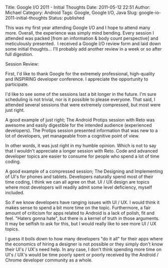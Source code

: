 Title: Google I/O 2011 - Initial Thoughts
Date: 2011-05-12 22:51
Author: Michael
Category: Android
Tags: Google, Google I/O, Java
Slug: google-io-2011-initial-thoughts
Status: published

This was my first year attending Google I/O and I hope to attend many
more. Overall, the experience was simply mind bending. Every session I
attended was packed \[from an information & body count perspective\] and
meticulously presented.  I received a Google I/O review form and laid
down some initial thoughts... I'll probably add another review in a week
or so after full digestion.

Session Review:

First, I'd like to thank Google for the extremely professional,
high-quality and INSPIRING developer conference. I appreciate the
opportunity to participate.

I'd like to see some of the sessions last a bit longer in the future.
I'm sure scheduling is not trivial, nor is it possible to please
everyone. That said, I attended several sessions that were extremely
compressed, but most were just right.

A good example of just right; The Android Protips session with Reto was
awesome and easily digestible for the intended audience (experienced
developers). The Protips session presented information that was new to a
lot of developers, yet manageable from a cognitive point of view.

In other words, it was just right in my humble opinion. Which is not to
say that I wouldn't appreciate a longer session with Reto. Code and
advanced developer topics are easier to consume for people who spend a
lot of time coding.

A good example of a compressed session; The Designing and Implementing
of UI's for phones and tablets. Developers naturally spend most of their
time coding, I think we can all agree on that. UI / UX design are topics
where most developers will readily admit some level deficiency, myself
included.

So if we know developers have ranging issues with UI / UX. I would think
it makes sense to spend a bit more time on the topic. Furthermore, a
fair amount of criticism for apps related to Android is a lack of
polish, fit and feel. "Haters gonna hate", but there is a kernel of
truth in those arguments. It may be selfish to ask for this, but I would
really like to see more UI / UX topics.

I guess it boils down to how many developers "do it all" for their apps
where the economics of hiring a designer is not possible or they simply
don't know their UI's / UX's need help. In any case, I don't think
spending more time on UI's / UX's would be time poorly spent or poorly
received by the Android / Chrome developer community as a whole.
